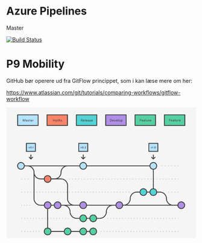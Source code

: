 # Azure Pipelines
Master

[![Build Status](https://dev.azure.com/SW9-Speciale-TT/Speciale%20Pipeline/_apis/build/status/SW9-speciale.Rapport?branchName=master)](https://dev.azure.com/SW9-Speciale-TT/Speciale%20Pipeline/_build/latest?definitionId=1&branchName=master)


# P9 Mobility

GitHub bør operere ud fra GitFlow princippet, som i kan læse mere om her:

https://www.atlassian.com/git/tutorials/comparing-workflows/gitflow-workflow

![./report/images/GitFlow.png](./report/images/GitFlow.png)

